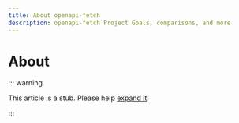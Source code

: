 ```yaml
---
title: About openapi-fetch
description: openapi-fetch Project Goals, comparisons, and more
---
```


<script setup>
  import { VPTeamMembers } from 'vitepress/theme';
  import contributors from '../../data/contributors.json';
</script>

# About

::: warning

This article is a stub. Please help [expand it](https://github.com/drwpow/openapi-typescript/tree/main/docs/zh/)!

:::
